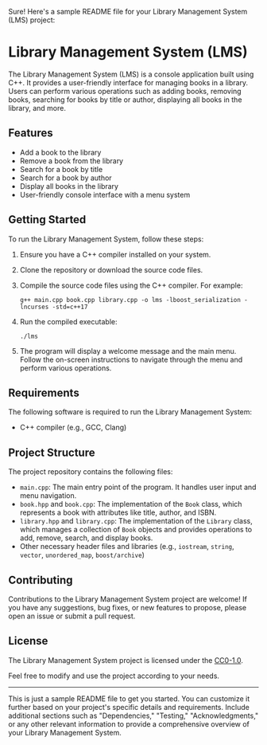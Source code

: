 
Sure! Here's a sample README file for your Library Management System (LMS) project:

# Library Management System (LMS)

The Library Management System (LMS) is a console application built using C++. It provides a user-friendly interface for managing books in a library. Users can perform various operations such as adding books, removing books, searching for books by title or author, displaying all books in the library, and more.

## Features

- Add a book to the library
- Remove a book from the library
- Search for a book by title
- Search for a book by author
- Display all books in the library
- User-friendly console interface with a menu system

## Getting Started

To run the Library Management System, follow these steps:

1. Ensure you have a C++ compiler installed on your system.
2. Clone the repository or download the source code files.
3. Compile the source code files using the C++ compiler. For example:

   ```shell
   g++ main.cpp book.cpp library.cpp -o lms -lboost_serialization -lncurses -std=c++17
   ```

4. Run the compiled executable:

   ```shell
   ./lms
   ```

5. The program will display a welcome message and the main menu. Follow the on-screen instructions to navigate through the menu and perform various operations.

## Requirements

The following software is required to run the Library Management System:

- C++ compiler (e.g., GCC, Clang)

## Project Structure

The project repository contains the following files:

- `main.cpp`: The main entry point of the program. It handles user input and menu navigation.
- `book.hpp` and `book.cpp`: The implementation of the `Book` class, which represents a book with attributes like title, author, and ISBN.
- `library.hpp` and `library.cpp`: The implementation of the `Library` class, which manages a collection of `Book` objects and provides operations to add, remove, search, and display books.
- Other necessary header files and libraries (e.g., `iostream`, `string`, `vector`, `unordered_map`, `boost/archive`)

## Contributing

Contributions to the Library Management System project are welcome! If you have any suggestions, bug fixes, or new features to propose, please open an issue or submit a pull request.

## License

The Library Management System project is licensed under the [CC0-1.0](LICENSE).

Feel free to modify and use the project according to your needs.

---

This is just a sample README file to get you started. You can customize it further based on your project's specific details and requirements. Include additional sections such as "Dependencies," "Testing," "Acknowledgments," or any other relevant information to provide a comprehensive overview of your Library Management System.
